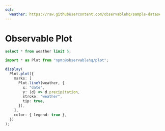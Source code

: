 ```yaml
---
sql:
  weather: https://raw.githubusercontent.com/observablehq/sample-datasets/refs/heads/main/weather.csv
---
```


# Observable Plot

```sql echo display
select * from weather limit 5;
```

```ts echo
import * as Plot from "npm:@observablehq/plot";

display(
  Plot.plot({
    marks: [
      Plot.lineY(weather, {
        x: "date",
        y: (d) => d.precipitation,
        stroke: "weather",
        tip: true,
      }),
    ],
    color: { legend: true },
  })
);
```
